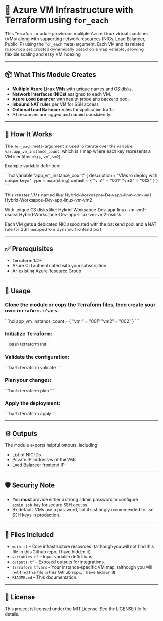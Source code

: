 # 🚀 Azure VM Infrastructure with Terraform using `for_each`

This Terraform module provisions multiple Azure Linux virtual machines (VMs) along with supporting network resources (NICs, Load Balancer, Public IP) using the `for_each` meta-argument. Each VM and its related resources are created dynamically based on a map variable, allowing flexible scaling and easy VM indexing.

---

## 📦 What This Module Creates

- **Multiple Azure Linux VMs** with unique names and OS disks.
- **Network Interfaces (NICs)** assigned to each VM.
- **Azure Load Balancer** with health probe and backend pool.
- **Inbound NAT rules** per VM for SSH access.
- **Optional Load Balancer rules** for application traffic.
- All resources are tagged and named consistently.

---

## 📝 How It Works

The `for_each` meta-argument is used to iterate over the variable `var.app_vm_instance_count`, which is a map where each key represents a VM identifier (e.g., `vm1`, `vm2`).

Example variable definition:

\`\`\`hcl
variable "app_vm_instance_count" {
  description = "VMs to deploy with unique keys"
  type = map(string)
  default = {
    "vm1" = "001"
    "vm2" = "002"
  }
}
\`\`\`

This creates VMs named like:
Hybrid-Worksapce-Dev-app-linux-vm-vm1
Hybrid-Worksapce-Dev-app-linux-vm-vm2


With unique OS disks like:
Hybrid-Worksapce-Dev-app-linux-vm-vm1-osdisk
Hybrid-Worksapce-Dev-app-linux-vm-vm2-osdisk



Each VM gets a dedicated NIC associated with the backend pool and a NAT rule for SSH mapped to a dynamic frontend port.

---

## ✅ Prerequisites

- Terraform 1.2+
- Azure CLI authenticated with your subscription
- An existing Azure Resource Group

---

## 🚦 Usage

### Clone the module or copy the Terraform files, then create your own `terraform.tfvars`:

\`\`\`hcl
app_vm_instance_count = {
  "vm1" = "001"
  "vm2" = "002"
}
\`\`\`

### Initialize Terraform:

\`\`\`bash
terraform init
\`\`\`

### Validate the configuration:

\`\`\`bash
terraform validate
\`\`\`

### Plan your changes:

\`\`\`bash
terraform plan
\`\`\`

### Apply the deployment:

\`\`\`bash
terraform apply
\`\`\`

---

## ⚙️ Outputs

The module exports helpful outputs, including:

- List of NIC IDs
- Private IP addresses of the VMs
- Load Balancer frontend IP

---

## 🛡️ Security Note

- You **must** provide either a strong admin password or configure `admin_ssh_key` for secure SSH access.
- By default, VMs use a password, but it’s strongly recommended to use SSH keys in production.

---

## 📂 Files Included

- `main.tf` – Core infrastructure resources. (although you will not find this file in this Github repo, I have hidden it)
- `variables.tf` – Input variable definitions.
- `outputs.tf` – Exposed outputs for integrations.
- `terraform.tfvars` – Your instance-specific VM map. (although you will not find this file in this Github repo, I have hidden it)
- `README.md` – This documentation.

---

## 📝 License

This project is licensed under the MIT License. See the LICENSE file for details.
